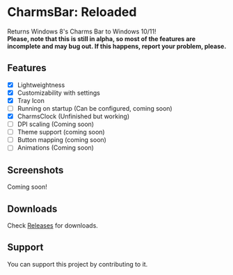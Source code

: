 # CharmsBar: Reloaded
Returns Windows 8's Charms Bar to Windows 10/11!<br>
**Please, note that this is still in alpha, so most of the features are incomplete and may bug out. If this happens, report your problem, please.**

## Features
- [X] Lightweightness
- [X] Customizability with settings
- [X] Tray Icon
- [ ] Running on startup (Can be configured, coming soon)
- [X] CharmsClock (Unfinished but working)
- [ ] DPI scaling (Coming soon)
- [ ] Theme support (coming soon)
- [ ] Button mapping (coming soon)
- [ ] Animations (Coming soon)

## Screenshots
Coming soon!

## Downloads
Check <a href="https://github.com/Sub-Bubble/CharmsBarReloaded/releases">Releases</a> for downloads.

## Support
You can support this project by contributing to it.
